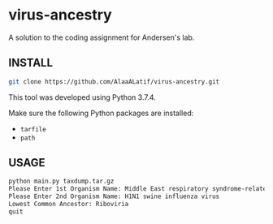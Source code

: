 # virus-ancestry
A solution to the coding assignment for Andersen's lab. 

## INSTALL
```bash
git clone https://github.com/AlaaALatif/virus-ancestry.git
```

This tool was developed using Python 3.7.4.

Make sure the following Python packages are installed:
* `tarfile`
* `path`

## USAGE
```bash
python main.py taxdump.tar.gz
Please Enter 1st Organism Name: Middle East respiratory syndrome-related coronavirus
Please Enter 2nd Organism Name: H1N1 swine influenza virus
Lowest Common Ancestor: Riboviria
quit
```

